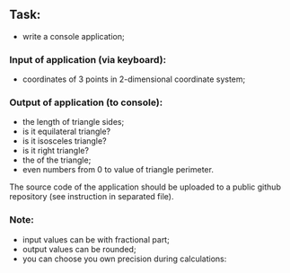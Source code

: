## Task: 
- write a console application;
### Input of application (via keyboard):
- coordinates of 3 points in 2-dimensional coordinate system;
 
### Output of application (to console):
- the length of triangle sides;
- is it equilateral triangle?
- is it isosceles triangle?
- is it right triangle?
- the   of the triangle;
- even numbers from 0 to value of triangle perimeter.
 
The source code of the application should be uploaded to a public github repository (see instruction in separated file).

### Note:
- input values can be with fractional part;
- output values can be rounded;
- you can choose you own precision during calculations:

